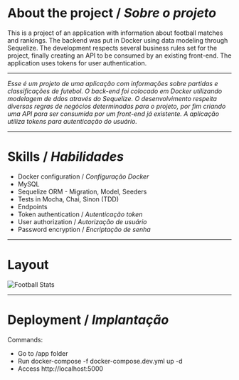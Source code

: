 # About the project / *Sobre o projeto*

This is a project of an application with information about football matches and rankings. The backend was put in Docker using data modeling through Sequelize. The development respects several business rules set for the project, finally creating an API to be consumed by an existing front-end. The application uses tokens for user authentication.

---

*Esse é um projeto de uma aplicação com informações sobre partidas e classificações de futebol. O back-end foi colocado em Docker utilizando modelagem de ddos através do Sequelize. O desenvolvimento respeita diversas regras de negócios determinadas para o projeto, por fim criando uma API para ser consumida por um front-end já existente. A aplicação utiliza tokens para autenticação do usuário.*

---
# Skills / *Habilidades*

  - Docker configuration / *Configuração Docker*
  - MySQL
  - Sequelize ORM - Migration, Model, Seeders
  - Tests in Mocha, Chai, Sinon (TDD)
  - Endpoints
  - Token authentication / *Autenticação token*
  - User authorization / *Autorização de usuário*
  - Password encryption / *Encriptação de senha*

---
# Layout

<img src="intro.gif" alt="Football Stats" />

---
# Deployment / *Implantação*

Commands:

- Go to /app folder
- Run docker-compose -f docker-compose.dev.yml up -d
- Access http://localhost:5000
